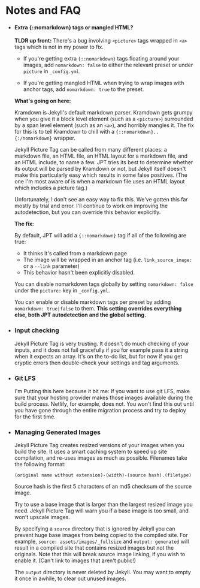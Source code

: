 ---
---
# Notes and FAQ

* #### Extra {::nomarkdown} tags or mangled HTML?

  **TLDR up front:** There's a bug involving `<picture>` tags wrapped in `<a>` tags which is not in my
  power to fix.

  * If you're getting extra `{::nomarkdown}` tags floating around your images, add `nomarkdown:
    false` to either the relevant preset or under `picture` in `_config.yml`. 

  * If you're getting mangled HTML when trying to wrap images with anchor tags, add `nomarkdown:
    true` to the preset. 
  
  **What's going on here:**

  Kramdown is Jekyll's default markdown parser. Kramdown gets grumpy when you give it a block level
  element (such as a `<picture>`) surrounded by a span level element (such as an `<a>`), and horribly
  mangles it. The fix for this is to tell Kramdown to chill with a `{::nomarkdown}..{:/nomarkdown}`
  wrapper.

  Jekyll Picture Tag can be called from many different places: a markdown file, an HTML file, an HTML
  layout for a markdown file, and an HTML include, to name a few. JPT tries its best to determine
  whether its output will be parsed by Kramdown or not, but Jekyll itself doesn't make this
  particularly easy which results in some false positives. (The one I'm most aware of is when a
  markdown file uses an HTML layout which includes a picture tag.) 

  Unfortunately, I don't see an easy way to fix this. We've gotten this far mostly by trial and error.
  I'll continue to work on improving the autodetection, but you can override this behavior explicitly. 

  **The fix:**

  By default, JPT will add a `{::nomarkdown}` tag if all of the following are true:
  * It thinks it's called from a markdown page
  * The image will be wrapped in an anchor tag (i.e. `link_source_image:` or a `--link` parameter)
  * This behavior hasn't been explicitly disabled. 

  You can disable nomarkdown tags globally by setting `nomarkdown: false` under the `picture:` key in
  `_config.yml`.

  You can enable or disable markdown tags per preset by adding `nomarkdown: true|false` to them.
  **This setting overrides everything else, both JPT autodetection and the global setting.**

* ### Input checking

  Jekyll Picture Tag is very trusting. It doesn't do much checking of your inputs, and it does not
  fail gracefully if you for example pass it a string when it expects an array. It's on the to-do
  list, but for now if you get cryptic errors then double-check your settings and tag arguments.

* ### Git LFS

  I'm Putting this here because it bit me: If you want to use git LFS, make sure that your hosting
  provider makes those images available during the build process.  Netlify, for example, does not.
  You won't find this out until you have gone through the entire migration process and try to deploy
  for the first time.

* ### Managing Generated Images

  Jekyll Picture Tag creates resized versions of your images when you build the site. It uses a
  smart caching system to speed up site compilation, and re-uses images as much as possible.
  Filenames take the following format:

  `(original name without extension)-(width)-(source hash).(filetype)`

  Source hash is the first 5 characters of an md5 checksum of the source image.

  Try to use a base image that is larger than the largest resized image you need. Jekyll Picture Tag
  will warn you if a base image is too small, and won't upscale images.

  By specifying a `source` directory that is ignored by Jekyll you can prevent huge base images from
  being copied to the compiled site. For example, `source: assets/images/_fullsize` and `output:
  generated` will result in a compiled site that contains resized images but not the originals. Note
  that this will break source image linking, if you wish to enable it. (Can't link to images that
  aren't public!)

  The `output` directory is never deleted by Jekyll. You may want to empty it once in awhile, to
  clear out unused images. 
